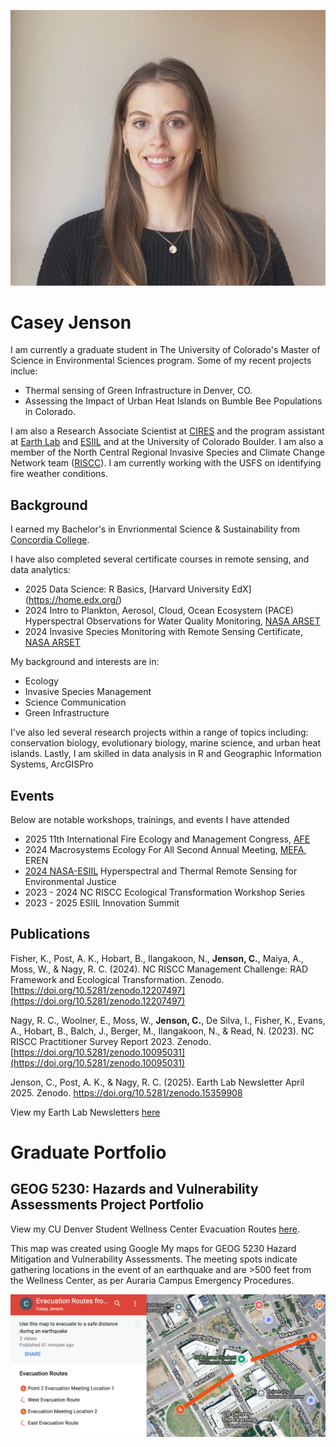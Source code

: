 ![profile image of Casey Jenson](img/Casey_Jenson_ESIIL.jpg "Casey Jenson")

# Casey Jenson
I am currently a graduate student in The University of Colorado's Master of Science in Environmental Sciences program. 
Some of my recent projects inclue: 
- Thermal sensing of Green Infrastructure in Denver, CO.
- Assessing the Impact of Urban Heat Islands on Bumble Bee Populations in Colorado.


I am also a Research Associate Scientist at [CIRES](https://cires.colorado.edu/) and the program assistant at [Earth Lab](https://earthlab.colorado.edu/our-team/casey-jenson) and [ESIIL](https://esiil.org/) and at the University of Colorado Boulder. I am also a member of the North Central Regional Invasive Species and Climate Change Network team ([RISCC](https://nc-riscc.org/)). I am currently working with the USFS on identifying fire weather conditions.


## Background
I earned my Bachelor's in Envrionmental Science & Sustainability from [Concordia College](https://www.concordiacollege.edu/). 

I have also completed several certificate courses in remote sensing, and data analytics:
- 2025 Data Science: R Basics, [Harvard University EdX] (https://home.edx.org/)
- 2024 Intro to Plankton, Aerosol, Cloud, Ocean Ecosystem (PACE) Hyperspectral Observations for Water Quality Monitoring, [NASA ARSET](https://appliedsciences.nasa.gov/get-involved/training/english/arset-introduction-plankton-aerosol-cloud-ocean-ecosystem-pace)
- 2024 Invasive Species Monitoring with Remote Sensing Certificate, [NASA ARSET](https://appliedsciences.nasa.gov/get-involved/training/english/arset-invasive-species-monitoring-remote-sensing)

My background and interests are in: 
- Ecology
- Invasive Species Management
- Science Communication
- Green Infrastructure

I've also led several research projects within a range of topics including:  conservation biology, evolutionary biology, marine science, and urban heat islands.  Lastly, I am skilled in data analysis in R and Geographic Information Systems, ArcGISPro

## Events
Below are notable workshops, trainings, and events I have attended
- 2025 11th International Fire Ecology and Management Congress, [AFE](https://afefirecongress.org/)
- 2024 Macrosystems Ecology For All Second Annual Meeting, [MEFA](https://erenweb.org/mefa-home/), EREN
- [2024 NASA-ESIIL](https://astrobiology.nasa.gov/events/hyr-sense-hyperspectral-and-thermal-remote-sensing/) Hyperspectral and Thermal Remote Sensing for Environmental Justice
- 2023 - 2024 NC RISCC Ecological Transformation Workshop Series
- 2023 - 2025 ESIIL Innovation Summit

## Publications

Fisher, K., Post, A. K., Hobart, B., Ilangakoon, N., **Jenson, C.**, Maiya, A., Moss, W., & Nagy, R. C. (2024). NC RISCC Management Challenge: RAD Framework and Ecological Transformation. Zenodo. [https://doi.org/10.5281/zenodo.12207497](https://doi.org/10.5281/zenodo.12207497)

Nagy, R. C., Woolner, E., Moss, W., **Jenson, C.**, De Silva, I., Fisher, K., Evans, A., Hobart, B., Balch, J., Berger, M., Ilangakoon, N., & Read, N. (2023). NC RISCC Practitioner Survey Report 2023. Zenodo. [https://doi.org/10.5281/zenodo.10095031](https://doi.org/10.5281/zenodo.10095031)

Jenson, C., Post, A. K., & Nagy, R. C. (2025). Earth Lab Newsletter April 2025. Zenodo. https://doi.org/10.5281/zenodo.15359908

View my Earth Lab Newsletters [here](https://earthlab.colorado.edu/engage/newsletter)



# Graduate Portfolio 
## GEOG 5230: Hazards and Vulnerability Assessments Project Portfolio 

View my CU Denver Student Wellness Center Evacuation Routes [here](https://www.google.com/maps/d/edit?mid=1Ey24iWJpwq1pjKHYavdwLnxPb2GXFQo&usp=sharing).

This map was created using Google My maps for GEOG 5230 Hazard Mitigation and Vulnerability Assessments. 
The meeting spots indicate gathering locations in the event of an earthquake and are >500 feet from the Wellness Center, as per Auraria Campus Emergency Procedures.

![Evacuation Map](img/Evac_map.png "Map1")
